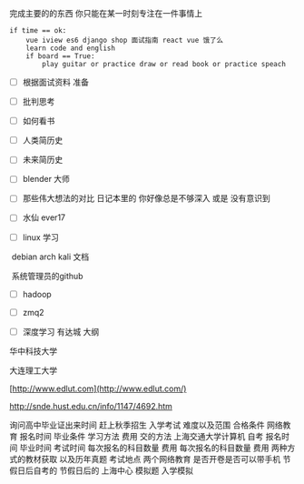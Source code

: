 完成主要的的东西 你只能在某一时刻专注在一件事情上

```
if time == ok:
    vue iview es6 django shop 面试指南 react vue 饿了么
    learn code and english
    if board == True:
        play guitar or practice draw or read book or practice speach

```
- [ ] 根据面试资料   准备
- [ ] 批判思考
- [ ] 如何看书
- [ ] 人类简历史
- [ ] 未来简历史
- [ ] blender 大师
- [ ] 那些伟大想法的对比 日记本里的     你好像总是不够深入 或是 没有意识到
- [ ] 水仙 ever17


- [ ] linux 学习

​	 debian arch kali 文档

​	 系统管理员的github

- [ ] hadoop

- [ ] zmq2
- [ ] 深度学习 有达城 大纲



华中科技大学 

大连理工大学

[http://www.edlut.com](http://www.edlut.com/)

<http://snde.hust.edu.cn/info/1147/4692.htm>

询问高中毕业证出来时间
赶上秋季招生
入学考试 难度以及范围 合格条件
网络教育 报名时间 毕业条件 学习方法 费用 交的方法
上海交通大学计算机 自考
报名时间 毕业时间 考试时间 每次报名的科目数量 费用
每次报名的科目数量 费用
 两种方式的教材获取 以及历年真题 考试地点
两个网络教育
是否开卷是否可以带手机
节假日后自考的
节假日后的 上海中心
模拟题  入学模拟
